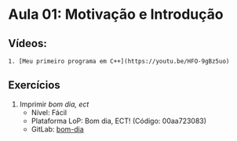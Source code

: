 # Aula 01: Motivação e Introdução

## Vídeos:
	1. [Meu primeiro programa em C++](https://youtu.be/HFO-9gBz5uo)

## Exercícios

1. Imprimir *bom dia, ect*
	- Nível: Fácil
	- Plataforma LoP: Bom dia, ECT! (Código: 00aa723083)
	- GitLab: [bom-dia](https://gitlab.com/carlos_olarte/ect-lip/-/tree/master/var-exp/facil/bom-dia)
